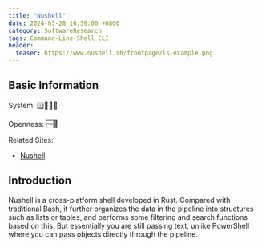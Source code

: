 ```yaml
---
title: "Nushell"
date: 2024-03-28 16:39:00 +0800
category: SoftwareResearch
tags: Command-Line-Shell CLI
header:
  teaser: https://www.nushell.sh/frontpage/ls-example.png
---
```


## Basic Information

System: 🪟🍎🐧😈

Openness: 🆓📖

Related Sites:

* [Nushell](https://www.nushell.sh/)

## Introduction

Nushell is a cross-platform shell developed in Rust. Compared with traditional Bash, it further organizes the data in the pipeline into structures such as lists or tables, and performs some filtering and search functions based on this. But essentially you are still passing text, unlike PowerShell where you can pass objects directly through the pipeline.
